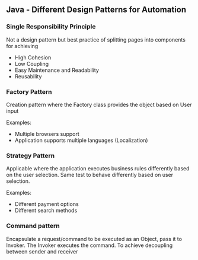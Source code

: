 ## Java - Different Design Patterns for Automation
### Single Responsibility Principle
Not a design pattern but best practice of splitting pages into components for achieving

- High Cohesion
- Low Coupling
- Easy Maintenance and Readability
- Reusability


### Factory Pattern
Creation pattern where the Factory class provides the object based on User input

Examples:
- Multiple browsers support
- Application supports multiple languages (Localization)

### Strategy Pattern
Applicable where the application executes business rules differently based on the user selection.
Same test to behave differently based on user selection.

Examples:
- Different payment options
- Different search methods

### Command pattern
Encapsulate a request/command to be executed as an Object, pass it to Invoker. The Invoker executes the command.
To achieve decoupling between sender and receiver